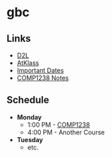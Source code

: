 # gbc
## Links
- [D2L](https://learn.georgebrown.ca)
- [AtKlass](https://app.atklass.com)
- [Important Dates](https://www.georgebrown.ca/current-students/important-dates?term=27246&category=131)
- [COMP1238 Notes](comp1238.md)

## Schedule
- **Monday**
  - 1:00 PM - [COMP1238](https://learn.georgebrown.ca)
  - 4:00 PM - Another Course
- **Tuesday**
  - etc.
